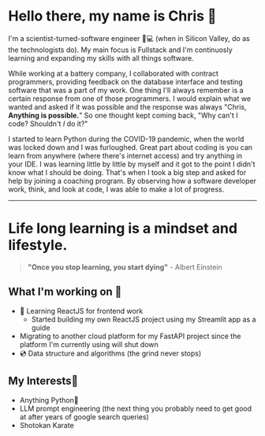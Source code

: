# Hello there, my name is Chris 👋

I'm a scientist-turned-software engineer 🧪💻 (when in Silicon Valley, do as the technologists do). My main focus is Fullstack and I'm continuosly learning and expanding my skills with all things software.

While working at a battery company, I collaborated with contract programmers, providing feedback on the database interface and testing software that was a part of my work. One thing I'll always remember is a certain response from one of those programmers. I would explain what we wanted and asked if it was possible and the response was always "Chris, **Anything is possible.**" So one thought kept coming back, "Why can't I code? Shouldn't *I* do it?"

I started to learn Python during the COVID-19 pandemic, when the world was locked down and I was furloughed. Great part about coding is you can learn from anywhere (where there's internet access) and try anything in your IDE. I was learning little by little by myself and it got to the point I didn't know what I should be doing. That's when I took a big step and asked for help by joining a coaching program. By observing how a software developer work, think, and look at code, I was able to make a lot of progress. 

---

# Life long learning is a mindset and lifestyle. 
> **"Once you stop learning, you start dying"** - Albert Einstein

## What I'm working on 🔨
- 🌱 Learning ReactJS for frontend work
  - Started building my own ReactJS project using my Streamlit app as a guide
- Migrating to another cloud platform for my FastAPI project since the platform I'm currently using will shut down
- 💿 Data structure and algorithms (the grind never stops)

## My Interests🧠
- Anything Python🐍
- LLM prompt engineering (the next thing you probably need to get good at after years of google search queries)
- Shotokan Karate

<!--
**cmsato09/cmsato09** is a ✨ _special_ ✨ repository because its `README.md` (this file) appears on your GitHub profile.

Here are some ideas to get you started:

- 🔭 I’m currently working on ...
- 🌱 I’m currently learning ...
- 👯 I’m looking to collaborate on ...
- 🤔 I’m looking for help with ...
- 💬 Ask me about ...
- 📫 How to reach me: ...
- 😄 Pronouns: ...
- ⚡ Fun fact: ...
-->

